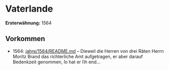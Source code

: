 # Vaterlande

**Ersterwähnung:** 1564

## Vorkommen
- 1564: [jahre/1564/README.md](../jahre/1564/README.md) – Dieweil die Herren von drei Räten Herrn Moritz
Brand das richterliche Amt aufgetragen, er aber darauf
Bedenkzeit genommen, ſo hat er ſih end...
